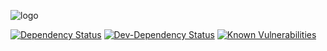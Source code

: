 ![logo](https://github.com/georgeedwards/generator-ng-fullstack/raw/master/logo.png)

[![Dependency Status](https://img.shields.io/david/Abdizriel/ng-fullstack-dependencies.svg)](https://david-dm.org/Abdizriel/ng-fullstack-dependencies)
[![Dev-Dependency Status](https://img.shields.io/david/dev/Abdizriel/ng-fullstack-dependencies.svg)](https://david-dm.org/Abdizriel/ng-fullstack-dependencies#info=devDependencies)
[![Known Vulnerabilities](https://snyk.io/package/npm/ng-fullstack-dependencies/badge.svg)](https://snyk.io/package/npm/ng-fullstack-dependencies)
